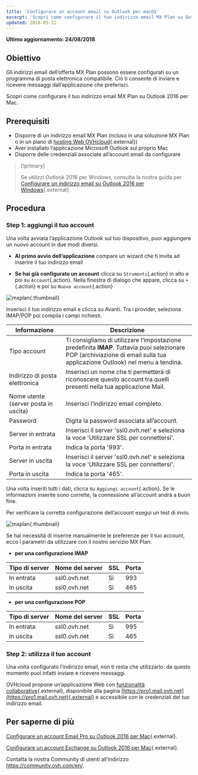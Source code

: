 ```yaml
---
title: 'Configurare un account email su Outlook per macOS'
excerpt: 'Scopri come configurare il tuo indirizzo email MX Plan su Outlook 2016 per Mac'
updated: 2018-05-31
---
```


**Ultimo aggiornamento: 24/08/2018**

## Obiettivo

Gli indirizzi email dell’offerta MX Plan possono essere configurati su un programma di posta elettronica compatibile. Ciò ti consente di inviare e ricevere messaggi dall’applicazione che preferisci.

Scopri come configurare il tuo indirizzo email MX Plan su Outlook 2016 per Mac.

## Prerequisiti

- Disporre di un indirizzo email MX Plan (ncluso in una soluzione MX Plan o in un piano di [hosting Web OVHcloud](https://www.ovhcloud.com/it/web-hosting/){.external})
- Aver installato l’applicazione Microsoft Outlook sul proprio Mac
- Disporre delle credenziali associate all’account email da configurare

> [!primary]
>
> Se utilizzi Outlook 2016 per Windows, consulta la nostra guida per [Configurare un indirizzo email su Outlook 2016 per Windows](/pages/web/emails/how_to_configure_outlook_2016){.external}.
>

## Procedura

### Step 1: aggiungi il tuo account

Una volta avviata l’applicazione Outlook sul tuo dispositivo, puoi aggiungere un nuovo account in due modi diversi.

- **Al primo avvio dell’applicazione** compare un wizard che ti invita ad inserire il tuo indirizzo email

- **Se hai già configurato un account** clicca su `Strumenti`{.action} in alto e poi su `Account`{.action}. Nella finestra di dialogo che appare, clicca su `+`{.action} e poi su `Nuovo account`{.action}

![mxplan](images/configuration-outlook-2016-mac-step1.png){.thumbnail}

Inserisci il tuo indirizzo email e clicca su Avanti. Tra i provider, seleziona IMAP/POP poi compila i campi richiesti. 

|Informazione|Descrizione|
|---|---|
|Tipo account|Ti consigliamo di utilizzare l’impostazione predefinita **IMAP**. Tuttavia puoi selezionare POP (archiviazione di email sulla tua applicazione Outlook) nel menu a tendina.|
|Indirizzo di posta elettronica|Inserisci un nome che ti permetterà di riconoscere questo account tra quelli presenti nella tua applicazione Mail.|
|Nome utente (server posta in uscita)|Inserisci l’indirizzo email completo.|
|Password|Digita la password associata all’account.|
|Server in entrata |Inserisci il server 'ssl0.ovh.net' e seleziona la voce 'Utilizzare SSL per connettersi'.|
|Porta in entrata|Indica la porta '993'.|
|Server in uscita|Inserisci il server 'ssl0.ovh.net' e seleziona la voce 'Utilizzare SSL per connettersi'.|
|Porta in uscita|Indica la porta '465'.|

Una volta inseriti tutti i dati, clicca su `Aggiungi account`{.action}. Se le informazioni inserite sono corrette, la connessione all’account andrà a buon fine. 

Per verificare la corretta configurazione dell’account esegui un test di invio.

![mxplan](images/configuration-outlook-2016-mac-step2.png){.thumbnail}

Se hai necessità di inserire manualmente le preferenze per il tuo account, ecco i parametri da utilizzare con il nostro servizio MX Plan:

- **per una configurazione IMAP**

|Tipo di server |Nome del server|SSL|Porta|
|---|---|---|---|
|In entrata|ssl0.ovh.net|Sì|993|
|In uscita|ssl0.ovh.net|Sì|465|

- **per una configurazione POP**

|Tipo di server |Nome del server|SSL|Porta|
|---|---|---|---|
|In entrata|ssl0.ovh.net|Sì|995|
|In uscita|ssl0.ovh.net|Sì|465|

### Step 2: utilizza il tuo account

Una volta configurato l’indirizzo email, non ti resta che utilizzarlo: da questo momento puoi infatti inviare e ricevere messaggi.

OVHcloud propone un’applicazione Web con [funzionalità collaborative](https://www.ovhcloud.com/it/emails/){.external}, disponibile alla pagina [https://pro1.mail.ovh.net](https://pro1.mail.ovh.net){.external} e accessibile con le credenziali del tuo indirizzo email.

## Per saperne di più

[Configurare un account Email Pro su Outlook 2016 per Mac](/pages/web/emails-pro/how_to_configure_outlook_2016-mac/){.external}.

[Configurare un account Exchange su Outlook 2016 per Mac](/pages/web/microsoft-collaborative-solutions/how_to_configure_outlook_2016_mac){.external}.

Contatta la nostra Community di utenti all’indirizzo <https://community.ovh.com/en/>.